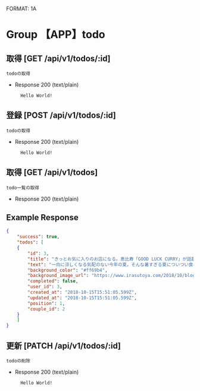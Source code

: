 FORMAT: 1A

# Group 【APP】todo

## 取得 [GET /api/v1/todos/:id]

    todoの取得

+ Response 200 (text/plain)

        Hello World!

## 登録 [POST /api/v1/todos/:id]

    todoの取得

+ Response 200 (text/plain)

        Hello World!

## 取得 [GET /api/v1/todos]

    todo一覧の取得

+ Response 200 (text/plain)

## Example Response
```json
{
    "success": true,
    "todos": [
    {
        "id": 3,
        "title": "きっとお気に入りのお店になる。恵比寿「GOOD LUCK CURRY」が話題",
        "text": "一向に涼しくなる気配のない今年の夏。そんな暑すぎる夏についつい食べたくなる、東京近郊のアイスクリーム屋さんをご紹介します。美味しい＆お洒落なひんやりスイーツを食べて猛暑を乗り切りましょう！（※掲載されている情報は2018年8月記事公開時点のものです。必ず事前にご確認ください。）",
        "background_color": "#ff69b4",
        "background_image_url": "https://www.irasutoya.com/2018/10/blog-post_638.html",
        "completed": false,
        "user_id": 3,
        "created_at": "2018-10-15T15:51:05.599Z",
        "updated_at": "2018-10-15T15:51:05.599Z",
        "position": 1,
        "couple_id": 2
    }
    ]
}
```

## 更新 [PATCH /api/v1/todos/:id]

    todoの削除

+ Response 200 (text/plain)

        Hello World!
